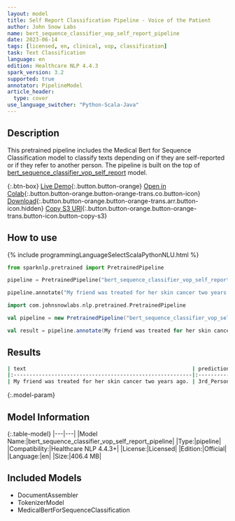 ```yaml
---
layout: model
title: Self Report Classification Pipeline - Voice of the Patient
author: John Snow Labs
name: bert_sequence_classifier_vop_self_report_pipeline
date: 2023-06-14
tags: [licensed, en, clinical, vop, classification]
task: Text Classification
language: en
edition: Healthcare NLP 4.4.3
spark_version: 3.2
supported: true
annotator: PipelineModel
article_header:
  type: cover
use_language_switcher: "Python-Scala-Java"
---
```


## Description

This pretrained pipeline includes the Medical Bert for Sequence Classification model to classify texts depending on if they are self-reported or if they refer to another person. The pipeline is built on the top of  [bert_sequence_classifier_vop_self_report](https://nlp.johnsnowlabs.com/2023/06/13/bert_sequence_classifier_vop_self_report_en.html) model.

{:.btn-box}
[Live Demo](https://demo.johnsnowlabs.com/healthcare/VOP/){:.button.button-orange}
[Open in Colab](https://colab.research.google.com/github/JohnSnowLabs/spark-nlp-workshop/blob/master/tutorials/streamlit_notebooks/healthcare/VOICE_OF_PATIENT.ipynb){:.button.button-orange.button-orange-trans.co.button-icon}
[Download](https://s3.amazonaws.com/auxdata.johnsnowlabs.com/clinical/models/bert_sequence_classifier_vop_self_report_pipeline_en_4.4.3_3.2_1686702483761.zip){:.button.button-orange.button-orange-trans.arr.button-icon.hidden}
[Copy S3 URI](s3://auxdata.johnsnowlabs.com/clinical/models/bert_sequence_classifier_vop_self_report_pipeline_en_4.4.3_3.2_1686702483761.zip){:.button.button-orange.button-orange-trans.button-icon.button-copy-s3}

## How to use



<div class="tabs-box" markdown="1">
{% include programmingLanguageSelectScalaPythonNLU.html %}
  
```python
from sparknlp.pretrained import PretrainedPipeline

pipeline = PretrainedPipeline("bert_sequence_classifier_vop_self_report_pipeline", "en", "clinical/models")

pipeline.annotate("My friend was treated for her skin cancer two years ago.")
```
```scala
import com.johnsnowlabs.nlp.pretrained.PretrainedPipeline

val pipeline = new PretrainedPipeline("bert_sequence_classifier_vop_self_report_pipeline", "en", "clinical/models")

val result = pipeline.annotate(My friend was treated for her skin cancer two years ago.)
```
</div>

## Results

```bash
| text                                                     | prediction   |
|:---------------------------------------------------------|:-------------|
| My friend was treated for her skin cancer two years ago. | 3rd_Person   |

```

{:.model-param}
## Model Information

{:.table-model}
|---|---|
|Model Name:|bert_sequence_classifier_vop_self_report_pipeline|
|Type:|pipeline|
|Compatibility:|Healthcare NLP 4.4.3+|
|License:|Licensed|
|Edition:|Official|
|Language:|en|
|Size:|406.4 MB|

## Included Models

- DocumentAssembler
- TokenizerModel
- MedicalBertForSequenceClassification
